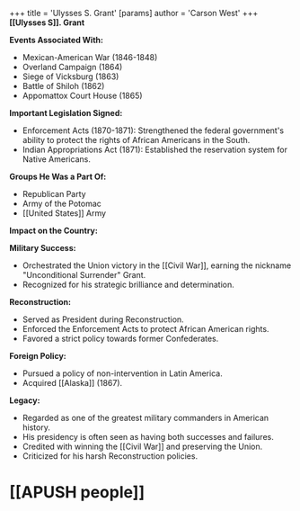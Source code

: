 +++
 title = 'Ulysses S. Grant'
[params]
	author = 'Carson West'
+++
**[[Ulysses S]]. Grant**

**Events Associated With:**

* Mexican-American War (1846-1848)
* Overland Campaign (1864)
* Siege of Vicksburg (1863)
* Battle of Shiloh (1862)
* Appomattox Court House (1865)

**Important Legislation Signed:**

* Enforcement Acts (1870-1871): Strengthened the federal government's ability to protect the rights of African Americans in the South.
* Indian Appropriations Act (1871): Established the reservation system for Native Americans.

**Groups He Was a Part Of:**

* Republican Party
* Army of the Potomac
* [[United States]] Army

**Impact on the Country:**

**Military Success:**

* Orchestrated the Union victory in the [[Civil War]], earning the nickname "Unconditional Surrender" Grant.
* Recognized for his strategic brilliance and determination.

**Reconstruction:**

* Served as President during Reconstruction.
* Enforced the Enforcement Acts to protect African American rights.
* Favored a strict policy towards former Confederates.

**Foreign Policy:**

* Pursued a policy of non-intervention in Latin America.
* Acquired [[Alaska]] (1867).

**Legacy:**

* Regarded as one of the greatest military commanders in American history.
* His presidency is often seen as having both successes and failures.
* Credited with winning the [[Civil War]] and preserving the Union.
* Criticized for his harsh Reconstruction policies.
# [[APUSH people]]
